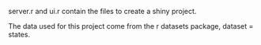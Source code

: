 server.r and ui.r contain the files to create a shiny project.

The data used for this project come from the r datasets package, dataset = states.
